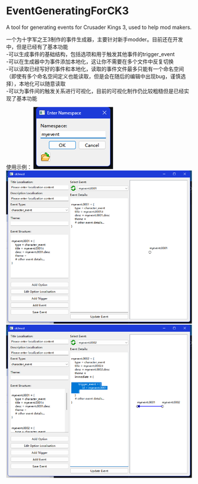 # EventGeneratingForCK3
A tool for generating events for Crusader Kings 3, used to help mod makers.

一个为十字军之王3制作的事件生成器，主要针对新手modder。目前还在开发中，但是已经有了基本功能  
  -可以生成事件的基础结构，包括选项和用于触发其他事件的trigger_event  
  -可以在生成器中为事件添加本地化，这让你不需要在多个文件中反复切换  
  -可以读取已经写好的事件和本地化，读取的事件文件最多只能有一个命名空间（即使有多个命名空间定义也能读取，但是会在随后的编辑中出现bug，谨慎选择），本地化可以随意读取  
  -可以为事件间的触发关系进行可视化，目前的可视化制作仍比较粗糙但是已经实现了基本功能  


  
使用示例：
![](https://raw.githubusercontent.com/Frostbite-time/EventGeneratingForCK3/main/img-storage/example.png?raw=true)
![](https://github.com/Frostbite-time/EventGeneratingForCK3/blob/main/img-storage/example1.png?raw=true)  
![](https://github.com/Frostbite-time/EventGeneratingForCK3/blob/main/img-storage/example2.png?raw=true)  
